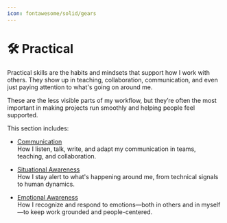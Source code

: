 ```yaml
---
icon: fontawesome/solid/gears
---
```


# 🛠️ Practical

Practical skills are the habits and mindsets that support how I work with others. They show up in teaching, collaboration, communication, and even just paying attention to what's going on around me.

These are the less visible parts of my workflow, but they’re often the most important in making projects run smoothly and helping people feel supported.

This section includes:

- [Communication](communication.md)  
  How I listen, talk, write, and adapt my communication in teams, teaching, and collaboration.

- [Situational Awareness](situational_awareness.md)  
  How I stay alert to what's happening around me, from technical signals to human dynamics.

- [Emotional Awareness](emotional_awareness.md)  
  How I recognize and respond to emotions—both in others and in myself—to keep work grounded and people-centered.

